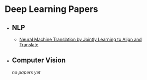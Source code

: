 # Deep Learning Papers

- ## NLP
	- [Neural Machine Translation by Jointly Learning to Align and Translate](https://arxiv.org/abs/1409.0473)

- ## Computer Vision
	_no papers yet_
